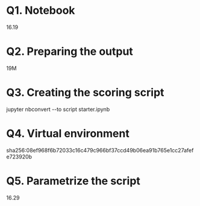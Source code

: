 # Q1. Notebook

16.19

# Q2. Preparing the output

19M

# Q3. Creating the scoring script

jupyter nbconvert --to script starter.ipynb

# Q4. Virtual environment

sha256:08ef968f6b72033c16c479c966bf37ccd49b06ea91b765e1cc27afefe723920b

# Q5. Parametrize the script

16.29


